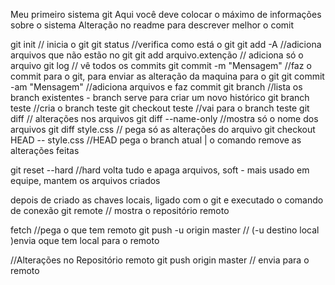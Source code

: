 Meu primeiro sistema git
Aqui você deve colocar o máximo de informações sobre o sistema
Alteração no readme para descrever melhor o comit

git init // inicia o git
git status //verifica como está o git
git add -A //adiciona arquivos que não estão no git
git add arquivo.extenção // adiciona só o arquivo
git log // vê todos os commits
git commit -m "Mensagem" //faz o commit para o git, para enviar as alteração da maquina para o git
git commit -am "Mensagem" //adiciona arquivos e faz commit
git branch //lista os branch existentes - branch serve para criar um novo histórico
git branch teste //cria o branch teste
git checkout teste //vai para o branch teste
git diff // alterações nos arquivos
git diff --name-only //mostra só o nome dos arquivos
git diff style.css // pega só as alterações do arquivo
git checkout HEAD -- style.css //HEAD pega o branch atual | o comando remove as alterações feitas

git reset --hard //hard volta tudo e apaga arquivos, soft - mais usado em equipe, mantem os arquivos criados

depois de criado as chaves locais, ligado com o git e executado o comando de conexão
git remote // mostra o repositório remoto 

fetch //pega o que tem remoto
git push -u origin master // (-u destino local )envia oque tem local para o remoto

//Alterações no Repositório remoto
git push origin master // envia para o remoto

